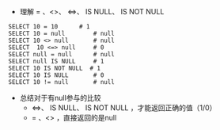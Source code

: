 
- 理解 = 、<>、 <=>、 IS NULL、 IS NOT NULL
```mysql
SELECT 10 = 10		# 1
SELECT 10 = null		# null
SELECT 10 <> null		# null
SELECT  10 <=> null 	# 0
SELECT null = null		# null
SELECT null IS NULL		# 1
SELECT 10 IS NOT NULL  # 1
SELECT 10 IS NULL		# 0
SELECT 10 != null		# null
```
- 总结对于有null参与的比较
	- <=>、 IS NULL、 IS NOT NULL ，才能返回正确的值（1/0）
	- = 、<> ，直接返回的是null